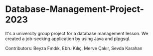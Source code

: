 # Database-Management-Project-2023
It's a university group project for a database management lesson. We created a job-seeking application by using Java and plpgsql.

Contributors:
Beyza Fındık,
Ebru Kılıç,
Merve Çakır,
Sevda Karahan

